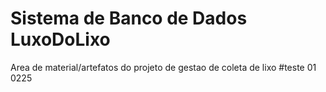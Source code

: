 # Sistema de Banco de Dados LuxoDoLixo
Area de material/artefatos do projeto de gestao de coleta de lixo
#teste 01
0225
